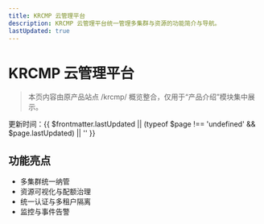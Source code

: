 ```yaml
---
title: KRCMP 云管理平台
description: KRCMP 云管理平台统一管理多集群与资源的功能简介与导航。
lastUpdated: true
---
```


# KRCMP 云管理平台

> 本页内容由原产品站点 /krcmp/ 概览整合，仅用于“产品介绍”模块集中展示。 <Term name="KRCMP" desc="云管理平台" descEn="Cloud Management Platform" full="KRCMP 云管理平台" fullEn="KRCMP Cloud Management Platform" />

<div class="page-updated">更新时间：{{ $frontmatter.lastUpdated || (typeof $page !== 'undefined' && $page.lastUpdated) || '' }}</div>

## 功能亮点
- 多集群统一纳管 <Term name="多集群" desc="跨多个集群统一管理的能力" descEn="Capability to manage multiple clusters uniformly" full="多集群管理" fullEn="Multi-Cluster Management" />
- 资源可视化与配额治理 <Term name="配额" desc="限制与分配资源使用的控制策略" descEn="Control policy for limiting and allocating resources" full="资源配额" fullEn="Resource Quota" />
- 统一认证与多租户隔离 <Term name="多租户" desc="不同租户共享底层资源但逻辑隔离" descEn="Tenants share infrastructure but are logically isolated" full="多租户架构" fullEn="Multi-Tenancy" />
- 监控与事件告警 <Term name="告警" desc="针对异常状态触发的通知机制" descEn="Notification mechanism triggered for abnormal states" full="告警机制" fullEn="Alerting" />

<ProductQuickLinks />

<!-- 兼容旧锚点（隐藏） -->
<h2 id="概览" style="display:none"></h2>
<h2 id="核心特性占位" style="display:none"></h2>
<h2 id="典型架构占位" style="display:none"></h2>
<h2 id="许可模式占位" style="display:none"></h2>
